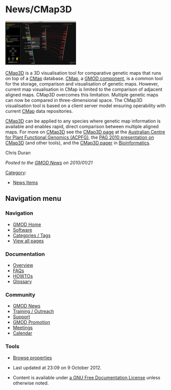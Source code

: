 



<span id="top"></span>




# <span dir="auto">News/CMap3D</span>











[<img
src="https://raw.githubusercontent.com/GMOD/gmod.github.io/main/mediawiki/images/thumb/a/a6/CMap3DScreenshot.png/220px-CMap3DScreenshot.png"
srcset="https://raw.githubusercontent.com/GMOD/gmod.github.io/main/mediawiki/images/thumb/a/a6/CMap3DScreenshot.png/330px-CMap3DScreenshot.png 1.5x, https://raw.githubusercontent.com/GMOD/gmod.github.io/main/mediawiki/images/thumb/a/a6/CMap3DScreenshot.png/440px-CMap3DScreenshot.png 2x"
width="220" height="137" alt="CMap3D" />](../CMap3D "CMap3D")



<a href="http://acpfg.imb.uq.edu.au/cmap3d.php" class="external text"
rel="nofollow">CMap3D</a> is a 3D visualisation tool for comparative
genetic maps that runs on top of a [CMap](../CMap.1 "CMap") database.
[CMap](../CMap.1 "CMap"), a [GMOD
component](../GMOD_Components "GMOD Components"), is a common tool for
the storage, comparison and visualisation of genetic maps. However,
current map visualisation in CMap is limited to the comparison of
adjacent aligned maps. CMap3D overcomes this limitation. Multiple
genetic maps can now be compared in three-dimensional space. The CMap3D
visualisation tool is based on a client server model ensuring
operability with current [CMap](../CMap.1 "CMap") data repositories.

[CMap3D](../CMap3D "CMap3D") can be applied to any species where genetic
map information is available and enables rapid, direct comparison
between multiple aligned maps. For more on [CMap3D](../CMap3D "CMap3D")
see the
<a href="http://acpfg.imb.uq.edu.au/cmap3d.php" class="external text"
rel="nofollow">CMap3D page</a> at the
<a href="http://acpfg.imb.uq.edu.au/" class="external text"
rel="nofollow">Australian Centre for Plant Functional Genomics
(ACPFG)</a>, the [PAG 2010 presentation on
CMap3D](../File:PAG2010CMap3D.pdf "File:PAG2010CMap3D.pdf") (and other
tools), and the <a
href="http://bioinformatics.oxfordjournals.org/cgi/content/abstract/26/2/273"
class="external text" rel="nofollow">CMap3D paper</a> in
<a href="http://bioinformatics.oxfordjournals.org/"
class="external text" rel="nofollow">Bioinformatics</a>.

Chris Duran

  



*Posted to the [GMOD News](../GMOD_News "GMOD News") on 2010/01/21*






[Category](../Special%3ACategories "Special%3ACategories"):

- [News Items](../Category%3ANews_Items "Category%3ANews Items")






## Navigation menu







<a href="../Main_Page"
style="background-image: url(../../images/GMOD-cogs.png);"
title="Visit the main page"></a>


### Navigation



- <span id="n-GMOD-Home">[GMOD Home](../Main_Page)</span>
- <span id="n-Software">[Software](../GMOD_Components)</span>
- <span id="n-Categories-.2F-Tags">[Categories /
  Tags](../Categories)</span>
- <span id="n-View-all-pages">[View all
  pages](../Special:AllPages)</span>




### Documentation



- <span id="n-Overview">[Overview](../Overview)</span>
- <span id="n-FAQs">[FAQs](../Category%3AFAQ)</span>
- <span id="n-HOWTOs">[HOWTOs](../Category%3AHOWTO)</span>
- <span id="n-Glossary">[Glossary](../Glossary)</span>




### Community



- <span id="n-GMOD-News">[GMOD News](../GMOD_News)</span>
- <span id="n-Training-.2F-Outreach">[Training /
  Outreach](../Training_and_Outreach)</span>
- <span id="n-Support">[Support](../Support)</span>
- <span id="n-GMOD-Promotion">[GMOD Promotion](../GMOD_Promotion)</span>
- <span id="n-Meetings">[Meetings](../Meetings)</span>
- <span id="n-Calendar">[Calendar](../Calendar)</span>




### Tools

- <span id="t-smwbrowselink"><a href="../Special%3ABrowse/News-2FCMap3D" rel="smw-browse">Browse
  properties</a></span>



- <span id="footer-info-lastmod">Last updated at 23:09 on 9 October
  2012.</span>
<!-- - <span id="footer-info-viewcount">7,222 page views.</span> -->
- <span id="footer-info-copyright">Content is available under
  <a href="http://www.gnu.org/licenses/fdl-1.3.html" class="external"
  rel="nofollow">a GNU Free Documentation License</a> unless otherwise
  noted.</span>

<!-- -->



<!-- -->




